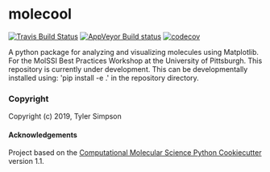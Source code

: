 molecool
==============================
[//]: # (Badges)
[![Travis Build Status](https://travis-ci.org/REPLACE_WITH_OWNER_ACCOUNT/molecool.svg?branch=master)](https://travis-ci.org/REPLACE_WITH_OWNER_ACCOUNT/molecool)
[![AppVeyor Build status](https://ci.appveyor.com/api/projects/status/REPLACE_WITH_APPVEYOR_LINK/branch/master?svg=true)](https://ci.appveyor.com/project/REPLACE_WITH_OWNER_ACCOUNT/molecool/branch/master)
[![codecov](https://codecov.io/gh/REPLACE_WITH_OWNER_ACCOUNT/molecool/branch/master/graph/badge.svg)](https://codecov.io/gh/REPLACE_WITH_OWNER_ACCOUNT/molecool/branch/master)

A python package for analyzing and visualizing molecules using Matplotlib.  For the MolSSI Best Practices Workshop at the University of Pittsburgh.
This repository is currently under development.  This can be developmentally installed using:
'pip install -e .'
in the repository directory.    

### Copyright

Copyright (c) 2019, Tyler Simpson


#### Acknowledgements

Project based on the
[Computational Molecular Science Python Cookiecutter](https://github.com/molssi/cookiecutter-cms) version 1.1.
